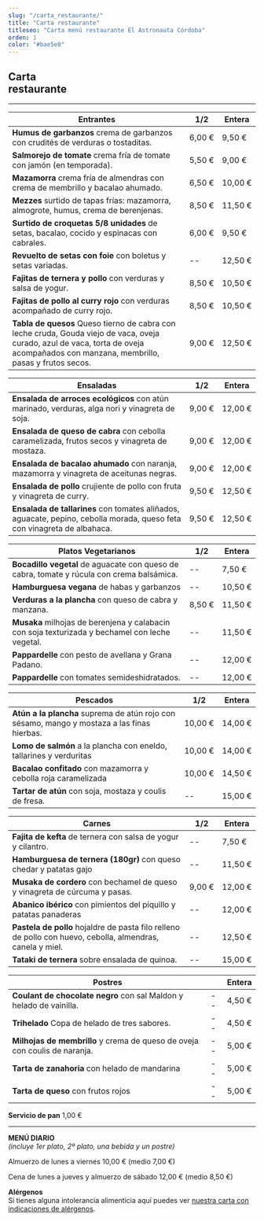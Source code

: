 ```yaml
---
slug: "/carta_restaurante/"
title: "Carta restaurante"
titleseo: "Carta menú restaurante El Astronauta Córdoba"
orden: 1
color: "#bae5e0"
---
```


## Carta<br>restaurante
---

|Entrantes                                                        |    1/2     |Entera |
|-----------------------------------------------------------------|------------|-------|
|**Humus de garbanzos**  crema de garbanzos con crudités de verduras o tostaditas. |6,00 €      |9,50 € |
|**Salmorejo de tomate**  crema fría de tomate con jamón (en temporada). |5,50 €      |9,00 € |
|**Mazamorra**  crema fría de almendras con crema de membrillo y bacalao ahumado. |6,50 €      |10,00 €|
|**Mezzes**  surtido de tapas frías: mazamorra, almogrote, humus, crema de berenjenas.    |8,50 €      |11,50 €|
|**Surtido de croquetas 5/8 unidades**  de setas, bacalao, cocido y espinacas con cabrales.      |6,00 €      |9,50 € |
|**Revuelto de setas con foie**  con boletus y setas variadas.       |  --       |12,50 €|
|**Fajitas de ternera y pollo**  con verduras y salsa de yogur.         |8,50 €      |10,50 €|
|**Fajitas de pollo al curry rojo**  con verduras acompañado de curry rojo.    |8,50 €      |10,50 €|
|**Tabla de quesos**  Queso tierno de cabra con leche cruda, Gouda viejo de vaca, oveja curado, azul de vaca, torta de oveja acompañados con manzana, membrillo, pasas y frutos secos.|9,00 €      |12,50 €|

|Ensaladas |  1/2   |Entera |
|---|---|---|
|**Ensalada de arroces ecológicos** con atún marinado, verduras, alga nori y vinagreta de soja.              |9,00 €      |12,00 €|
|**Ensalada de queso de cabra** con cebolla caramelizada, frutos secos y vinagreta de mostaza.             |9,00 €      |12,00 €|
|**Ensalada de bacalao ahumado** con naranja, mazamorra y vinagreta de aceitunas negras.                                   |9,00 €      |12,00 €|
|**Ensalada de pollo** crujiente de pollo con fruta y vinagreta de curry.                  |9,50 €      |12,50 €|
|**Ensalada de tallarines** con tomates aliñados, aguacate, pepino, cebolla morada, queso feta con vinagreta de albahaca.       |9,50 €      |12,50 €|

|Platos Vegetarianos                                              |    1/2     |Entera |
|-----------------------------------------------------------------|------------|-------|
|**Bocadillo vegetal** de aguacate con queso de cabra, tomate y rúcula con crema balsámica.                                                 |       --     |7,50 € |
|**Hamburguesa vegana** de habas y garbanzos                                                                                                 |       --     |10,50 €|
|**Verduras a la plancha** con queso de cabra y manzana.                                                                                        |8,50 €      |11,50 €|
|**Musaka** milhojas de berenjena y calabacin con soja texturizada y bechamel con leche vegetal.                                 |        --    |11,50 €|
|**Pappardelle** con pesto de avellana y Grana Padano.                                                                                |      --      |12,00 €|
|**Pappardelle** con tomates semideshidratados.                                                                                       |     --      |12,00 €|

|Pescados                                                         |    1/2     |Entera |
|-----------------------------------------------------------------|------------|-------|
|**Atún a la plancha** suprema de atún rojo con sésamo, mango y mostaza a las finas hierbas.                                                |10,00 €     |14,00 €|
|**Lomo de salmón** a la plancha con eneldo, tallarines y verduritas                                                                     |10,00 €     |14,00 €|
|**Bacalao confitado** con mazamorra y cebolla roja caramelizada                                                                            |10,00 €     |14,50 €|
|**Tartar de atún** con soja, mostaza y coulis de fresa.                                                                                 |     --       |15,00 €|

|Carnes                                                           |    1/2     |Entera |
|-----------------------------------------------------------------|------------|-------|
|**Fajita de kefta** de ternera con salsa de yogur y cilantro.                                                                            |      --      |7,50 € |
|**Hamburguesa de ternera (180gr)** con queso chedar y patatas gajo                                                                                      |     --       |11,50 €|
|**Musaka de cordero** con bechamel de queso y vinagreta de cúrcuma y pasas.                                                                |9,00 €      |12,00 €|
|**Abanico ibérico** con pimientos del piquillo y patatas panaderas                                                                       |    --        |12,00 €|
|**Pastela de pollo** hojaldre de pasta filo relleno de pollo con huevo, cebolla, almendras, canela y miel.                                |     --       |12,50 €|
|**Tataki de ternera** sobre ensalada de quinoa.                                                                                            |     --       |15,00 €|

|Postres                                                          |         |Entera |
|-----------------------------------------------------------------|------------|-------|
|**Coulant de chocolate negro** con sal Maldon y helado de vainilla.                                                                                 |     --       |4,50 € |
|**Trihelado** Copa de helado de tres sabores.                                                                                      |      --      |4,50 € |
|**Milhojas de membrillo** y crema de queso de oveja con coulis de naranja.                                                                     |      --      |5,00 € |
|**Tarta de zanahoria** con helado de mandarina                                                                                              |       --     |5,00 € |
|**Tarta de queso** con frutos rojos                                                                                                     |        --    |5,00 € |

**Servicio de pan**  1,00 €

---
**MENÚ DIARIO**  
*(incluye 1er plato, 2º plato, una bebida y un postre)*


Almuerzo de lunes a viernes 10,00 € (medio 7,00 €)


Cena de lunes a jueves y almuerzo de sábado 12,00 € (medio 8,50 €)


**Alérgenos**  
Si tienes alguna intolerancia alimenticia aquí puedes ver <a href="astro_2020_tabla_alergenos.pdf">nuestra carta con indicaciones de alérgenos</a>.
